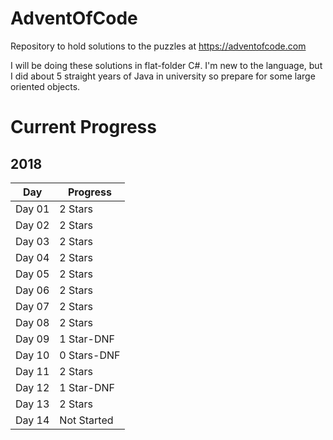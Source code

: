 # AdventOfCode
Repository to hold solutions to the puzzles at https://adventofcode.com

I will be doing these solutions in flat-folder C#. I'm new to the language, but I did about 5 straight years of Java in university so prepare for some large oriented objects.

# Current Progress
## 2018
| Day    | Progress    |
|--------|-------------|
| Day 01 | 2 Stars     |
| Day 02 | 2 Stars     |
| Day 03 | 2 Stars     |
| Day 04 | 2 Stars     |
| Day 05 | 2 Stars     |
| Day 06 | 2 Stars     |
| Day 07 | 2 Stars     |
| Day 08 | 2 Stars     |
| Day 09 | 1 Star-DNF  |
| Day 10 | 0 Stars-DNF |
| Day 11 | 2 Stars     |
| Day 12 | 1 Star-DNF  |
| Day 13 | 2 Stars     |
| Day 14 | Not Started |
